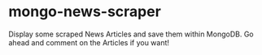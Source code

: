 # mongo-news-scraper
Display some scraped News Articles and save them within MongoDB.  Go ahead and comment on the Articles if you want!
